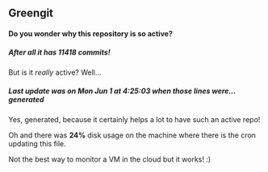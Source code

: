 ## Greengit

#### Do you wonder why this repository is so active?

##### After all it has 11418 commits!

But is it *really* active? Well...

##### Last update was on Mon Jun 1 at 4:25:03 when those lines were... generated

Yes, generated, because it certainly helps a lot to have such an active repo!

Oh and there was **24%** disk usage on the machine
where there is the cron updating this file.

Not the best way to monitor a VM in the cloud but it works! :)

